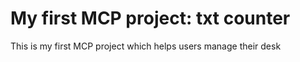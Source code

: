# My first MCP project: txt counter
This is my first MCP project which helps users manage their desk
